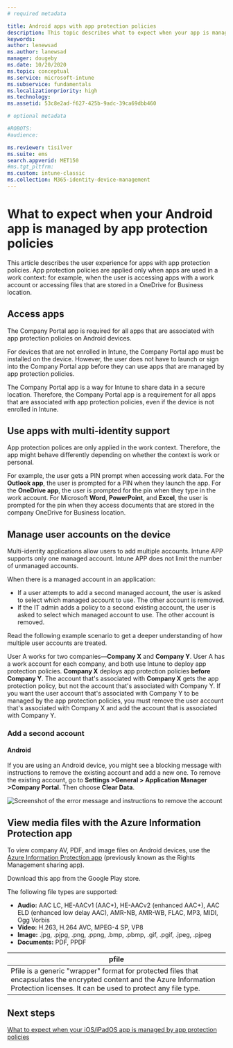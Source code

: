 ```yaml
---
# required metadata

title: Android apps with app protection policies
description: This topic describes what to expect when your app is managed by app protection policies.
keywords:
author: lenewsad
ms.author: lanewsad
manager: dougeby
ms.date: 10/20/2020
ms.topic: conceptual
ms.service: microsoft-intune
ms.subservice: fundamentals
ms.localizationpriority: high
ms.technology:
ms.assetid: 53c8e2ad-f627-425b-9adc-39ca69dbb460

# optional metadata

#ROBOTS:
#audience:

ms.reviewer: tisilver
ms.suite: ems
search.appverid: MET150
#ms.tgt_pltfrm:
ms.custom: intune-classic
ms.collection: M365-identity-device-management
---
```


# What to expect when your Android app is managed by app protection policies

This article describes the user experience for apps with app protection policies. App protection policies are applied only when apps are used in a work context: for example, when the user is accessing apps with a work account or accessing files that are stored in a OneDrive for Business location.

## Access apps

The Company Portal app is required for all apps that are associated with app protection policies on Android devices.

For devices that are not enrolled in Intune, the Company Portal app must be installed on the device. However, the user does not have to launch  or sign into the Company Portal app before they can use apps that are managed by app protection policies.

The Company Portal app is a way for Intune to share data in a secure location. Therefore, the Company Portal app is a requirement for all apps that are associated with app protection policies, even if the device is not enrolled in Intune.

## Use apps with multi-identity support

App protection polices are only applied in the work context. Therefore, the app might behave differently depending on whether the context is work or personal.

For example, the user gets a PIN prompt when accessing work data. For the **Outlook app**, the user is prompted for a PIN when they launch the app. For the **OneDrive app**, the user is prompted for the pin when they type in the work account. For Microsoft **Word**, **PowerPoint**, and **Excel**, the user is prompted for the pin when they access documents that are stored in the company OneDrive for Business location.

## Manage user accounts on the device

Multi-identity applications allow users to add multiple accounts.  Intune APP supports only one managed account.  Intune APP does not limit the number of unmanaged accounts.

When there is a managed account in an application:

* If a user attempts to add a second managed account, the user is asked to select which managed account to use.  The other account is removed.
* If the IT admin adds a policy to a second existing account, the user is asked to select which managed account to use.  The other account is removed.

Read the following example scenario to get a deeper understanding of how multiple user accounts are treated.

User A works for two companies—**Company X** and **Company Y**. User A has a work account for each company, and both use Intune to deploy app protection policies. **Company X** deploys app protection policies **before** **Company Y**. The account that's associated with **Company X** gets the app protection policy, but not the account that's associated with Company Y. If you want the user account that's associated with Company Y to be managed by the app protection policies, you must remove the user account that's associated with Company X and add the account that is associated with Company Y.

### Add a second account

#### Android

If you are using an Android device, you might see a blocking message with instructions to remove the existing account and add a new one.  To remove the existing account, go to **Settings  &gt;General &gt; Application Manager &gt;Company Portal.** Then choose **Clear Data**.

![Screenshot of the error message and instructions to remove the account](./media/end-user-mam-apps-android/Android_SwitchUser.png)

## View media files with the Azure Information Protection app

To view company AV, PDF, and image files on Android devices, use the [Azure Information Protection app](https://play.google.com/store/apps/details?id=com.microsoft.ipviewer) (previously known as the Rights Management sharing app).

Download this app from the Google Play store.  

The following file types are supported:

* **Audio:** AAC LC, HE-AACv1 (AAC+), HE-AACv2 (enhanced AAC+), AAC ELD (enhanced low delay AAC), AMR-NB, AMR-WB, FLAC, MP3, MIDI, Ogg Vorbis
* **Video:** H.263, H.264 AVC, MPEG-4 SP, VP8
* **Image:** .jpg, .pjpg, .png, .ppng, .bmp, .pbmp, .gif, .pgif, .jpeg, .pjpeg
* **Documents:** PDF, PPDF

|**pfile**|
|----|
|Pfile is a generic "wrapper" format for protected files that encapsulates the encrypted content and the Azure Information Protection licenses. It can be used to protect any file type.|

## Next steps
[What to expect when your iOS/iPadOS app is managed by app protection policies](end-user-mam-apps-ios.md)
